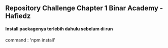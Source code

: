 ## Repository Challenge Chapter 1 Binar Academy - Hafiedz
#### Install packagenya terlebih dahulu sebelum di run
command : 'npm install'
